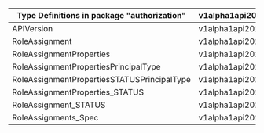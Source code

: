 | Type Definitions in package "authorization" | v1alpha1api20200801preview | v1beta20200801preview |
|---------------------------------------------|----------------------------|-----------------------|
| APIVersion                                  | v1alpha1api20200801preview | v1beta20200801preview |
| RoleAssignment                              | v1alpha1api20200801preview | v1beta20200801preview |
| RoleAssignmentProperties                    | v1alpha1api20200801preview | v1beta20200801preview |
| RoleAssignmentPropertiesPrincipalType       | v1alpha1api20200801preview | v1beta20200801preview |
| RoleAssignmentPropertiesSTATUSPrincipalType | v1alpha1api20200801preview | v1beta20200801preview |
| RoleAssignmentProperties_STATUS             | v1alpha1api20200801preview | v1beta20200801preview |
| RoleAssignment_STATUS                       | v1alpha1api20200801preview | v1beta20200801preview |
| RoleAssignments_Spec                        | v1alpha1api20200801preview | v1beta20200801preview |
